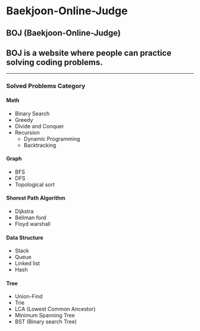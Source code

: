 # Baekjoon-Online-Judge

## BOJ (Baekjoon-Online-Judge)
## BOJ is a website where people can practice solving coding problems. 
---
### Solved Problems Category

#### Math
- Binary Search
- Greedy
- Divide and Conquer
- Recursion
  - Dynamic Programming 
  - Backtracking

#### Graph
- BFS
- DFS
- Topological sort

#### Shorest Path Algorithm
- Dijkstra
- Bellman ford
- Floyd warshall 


#### Data Structure
- Stack
- Queue
- Linked list
- Hash

#### Tree
- Union-Find
- Trie
- LCA (Lowest Common Ancestor)
- Minimum Spanning Tree
- BST (Binary search Tree)
